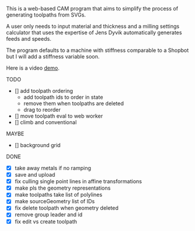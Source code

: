 This is a web-based CAM program that aims to simplify the process of generating toolpaths from SVGs.

A user only needs to input material and thickness and a milling settings calculator that uses the expertise of Jens Dyvik automatically generates feeds and speeds.

The program defaults to a machine with stiffness comparable to a Shopbot but I will add a stiffness variable soon.

Here is a video [demo](https://drive.google.com/file/d/1eN-_HpR6qWaZJw1ziHChJyFLJsClvapJ/view?usp=sharing).


TODO

- [] add toolpath ordering
  - add toolpath ids to order in state
  - remove them when toolpaths are deleted
  - drag to reorder
- [] move toolpath eval to web worker
- [] climb and conventional

MAYBE

- [] background grid

DONE

- [x] take away metals if no ramping
- [x] save and upload
- [x] fix culling single point lines in affine transformations
- [x] make pls the geometry representations
- [x] make toolpaths take list of polylines
- [x] make sourceGeometry list of IDs
- [x] fix delete toolpath when geometry deleted
- [x] remove group leader and id
- [x] fix edit vs create toolpath
